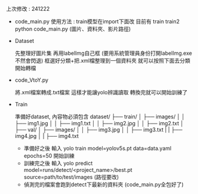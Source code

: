 上次修改 : 241222

- code_main.py 
        使用方法 : 
            train模型在import下面改 目前有 train train2
            python code_main.py (圖片、資料夾、影片路徑)

- Dataset

    先整理好圖片集
    再用labelImg自己框 (要用系統管理員身份打開labelImg.exe 不然會閃退)
    框選好分類+把.xml檔整理到一個資料夾
    就可以按照下面去分類 開始轉檔

- code_VtoY.py

    將.xml檔案轉成.txt檔案 這樣才能讓yolo辨識讀取
    轉換完就可以開始訓練了

- Train

    準備好dataset, 內容物必須包含
        dataset/
        ├── train/
        │   ├── images/
        │   │   ├── img1.jpg
        │   │   ├── img1.txt
        │   │   ├── img2.jpg
        │   │   ├── img2.txt
        │   
        ├── val/
        │   ├── images/
        │   │   ├── img3.jpg
        │   │   ├── img3.txt
        |   |   ├── img4.jpg
        │   |   ├── img4.txt

  - 準備好之後 輸入 yolo train model=yolov5s.pt data=data.yaml epochs=50 開始訓練
  - 訓練完之後 輸入 yolo predict model=runs/detect/<project_name>/best.pt source=path/to/test/images (路徑要改)
  - 偵測完的檔案會跑到detect下最新的資料夾 (code_main.py全包好了)


